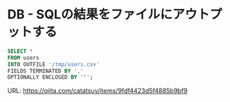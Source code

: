 # DB - SQLの結果をファイルにアウトプットする






```sql
SELECT * 
FROM users
INTO OUTFILE '/tmp/users.csv'
FIELDS TERMINATED BY ','
OPTIONALLY ENCLOSED BY '"';
```

URL: https://qiita.com/catatsuy/items/9fdf4423d5f4885b9bf9